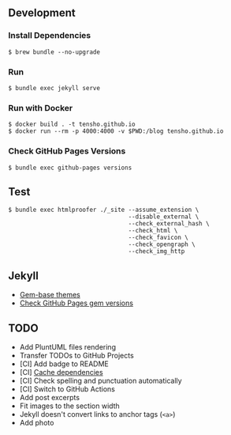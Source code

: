 ## Development

### Install Dependencies

    $ brew bundle --no-upgrade

### Run

    $ bundle exec jekyll serve

### Run with Docker

    $ docker build . -t tensho.github.io
    $ docker run --rm -p 4000:4000 -v $PWD:/blog tensho.github.io

### Check GitHub Pages Versions

    $ bundle exec github-pages versions

## Test

    $ bundle exec htmlproofer ./_site --assume_extension \
                                      --disable_external \
                                      --check_external_hash \
                                      --check_html \
                                      --check_favicon \
                                      --check_opengraph \
                                      --check_img_http

## Jekyll

- [Gem-base themes](https://jekyllrb.com/docs/themes/#understanding-gem-based-themes)
- [Check GitHub Pages gem versions](https://pages.github.com/versions)

## TODO

- Add PluntUML files rendering
- Transfer TODOs to GitHub Projects
- [CI] Add badge to README
- [CI] [Cache dependencies](https://circleci.com/docs/2.0/caching)
- [CI] Check spelling and punctuation automatically
- [CI] Switch to GitHub Actions
- Add post excerpts
- Fit images to the section width
- Jekyll doesn't convert links to anchor tags (`<a>`)
- Add photo
